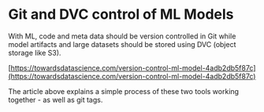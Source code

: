 # Git and DVC control of ML Models

With ML, code and meta data should be version controlled in Git while model artifacts and large datasets should be stored using DVC (object storage like S3).

[https://towardsdatascience.com/version-control-ml-model-4adb2db5f87c](https://towardsdatascience.com/version-control-ml-model-4adb2db5f87c)

The article above explains a simple process of these two tools working together - as well as git tags.